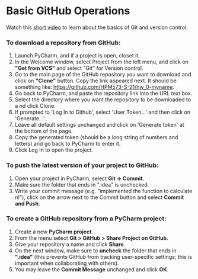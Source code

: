 # Basic GitHub Operations

Watch this [short video](https://git-scm.com/video/what-is-version-control)
 to learn about the basics of Git and version control.

### To download a repository from GitHub:

1. Launch PyCharm, and if a project is open, closet it.
2. In the Welcome window, select Project from the left menu, and click on **"Get from VCS"** 
and select "Git" for Version control. 
3. Go to the main page of the GitHub repository you want to download and 
click on **"Clone"** button. Copy the link appeared next. It should be something like:
https://github.com/HPM573-S-21/hw_0-myname.
4. Go back to PyCharm, and paste the repository link into the URL text box.
5. Select the directory where you want the repository to be downloaded to a
nd click Clone. 
6. If prompted to 'Log In to Github', select 'User Token...' and then click on 'Generate...'.
7. Leave all default settings unchanged and click on 'Generate token' at the bottom of the page. 
8. Copy the generated token (should be a long string of numbers and letters) and go back to PyCharm to enter it. 
7. Click Log In to open the project.

### To push the latest version of your project to GitHub:

1. Open your project in PyCharm, select **Git -> Commit**. 
2. Make sure the folder that ends in "\.idea" is unchecked. 
3. Write your commit message (e.g. "implemented the function to calculate n!"), 
click on the arrow next to the Commit button and select **Commit and Push**.

### To create a GitHub repository from a PyCharm project: 

1. Create a new **PyCharm project**.
2. From the menu select 
**Git > GitHub > Share Project on GitHub**.
3. Give your repository a name and click **Share**.
4. On the next window, make sure to **uncheck** the folder that ends in **"\.idea"** 
(this prevents GitHub from tracking user-specific settings; 
this is important when collaborating with others).
5. You may leave the **Commit Message** unchanged and click **OK**.
